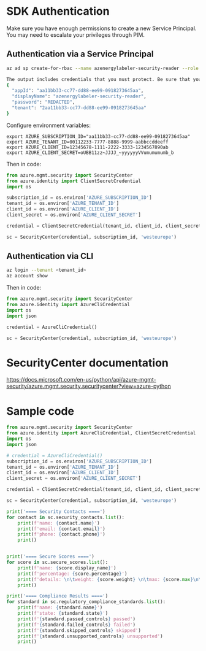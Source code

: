 # SDK Authentication

Make sure you have enough permissions to create a new Service Principal. You may need to escalate your privileges through PIM.

## Authentication via a Service Principal
```bash
az ad sp create-for-rbac --name azenergylabeler-security-reader --role "Security Reader" --scopes /subscriptions/<subscription-id>

The output includes credentials that you must protect. Be sure that you do not include these credentials in your code or check the credentials into your source control. For more information, see https://aka.ms/azadsp-cli
{
  "appId": "aa11bb33-cc77-dd88-ee99-0918273645aa",
  "displayName": "azenergylabeler-security-reader",
  "password": "REDACTED",
  "tenant": "2aa11bb33-cc77-dd88-ee99-0918273645aa"
}
```

Configure environment variables:

```
export AZURE_SUBSCRIPTION_ID="aa11bb33-cc77-dd88-ee99-0918273645aa"
export AZURE_TENANT_ID=00112233-7777-8888-9999-aabbccddeeff
export AZURE_CLIENT_ID=12345678-1111-2222-3333-1234567890ab
export AZURE_CLIENT_SECRET=oUBB11zz~JJJJ_~yyyyyyVVumumumumb_b
```

Then in code:
```python
from azure.mgmt.security import SecurityCenter
from azure.identity import ClientSecretCredential
import os

subscription_id = os.environ['AZURE_SUBSCRIPTION_ID']
tenant_id = os.environ['AZURE_TENANT_ID']
client_id = os.environ['AZURE_CLIENT_ID']
client_secret = os.environ['AZURE_CLIENT_SECRET']

credential = ClientSecretCredential(tenant_id, client_id, client_secret)

sc = SecurityCenter(credential, subscription_id, 'westeurope')
```

## Authentication via CLI
```bash
az login --tenant <tenant_id>
az account show
```

Then in code:
```python
from azure.mgmt.security import SecurityCenter
from azure.identity import AzureCliCredential
import os
import json

credential = AzureCliCredential()

sc = SecurityCenter(credential, subscription_id, 'westeurope')
```


# SecurityCenter documentation
<https://docs.microsoft.com/en-us/python/api/azure-mgmt-security/azure.mgmt.security.securitycenter?view=azure-python>

# Sample code

```python
from azure.mgmt.security import SecurityCenter
from azure.identity import AzureCliCredential, ClientSecretCredential
import os
import json

# credential = AzureCliCredential()
subscription_id = os.environ['AZURE_SUBSCRIPTION_ID']
tenant_id = os.environ['AZURE_TENANT_ID']
client_id = os.environ['AZURE_CLIENT_ID']
client_secret = os.environ['AZURE_CLIENT_SECRET']

credential = ClientSecretCredential(tenant_id, client_id, client_secret)

sc = SecurityCenter(credential, subscription_id, 'westeurope')

print('==== Security Contacts ====')
for contact in sc.security_contacts.list():
    print(f'name: {contact.name}')
    print(f'email: {contact.email}')
    print(f'phone: {contact.phone}')
    print()


print('==== Secure Scores ====')
for score in sc.secure_scores.list():
    print(f'name: {score.display_name}')
    print(f'percentage: {score.percentage}')
    print(f'details: \n\tweight: {score.weight} \n\tmax: {score.max}\n\tcurrent:{score.current}')
    print()

print('==== Compliance Results ====')
for standard in sc.regulatory_compliance_standards.list():
    print(f'name: {standard.name}')
    print(f'state: {standard.state}')
    print(f'{standard.passed_controls} passed')
    print(f'{standard.failed_controls} failed')
    print(f'{standard.skipped_controls} skipped')
    print(f'{standard.unsupported_controls} unsupported')
    print()
```


